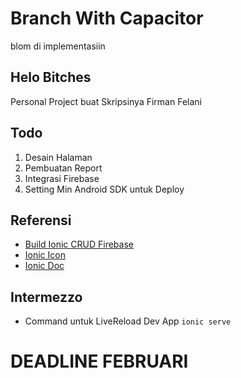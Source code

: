 # Branch With Capacitor
blom di implementasiin

## Helo Bitches 
Personal Project buat Skripsinya
Firman Felani

## Todo
1. Desain Halaman
1. Pembuatan Report
1. Integrasi Firebase
1. Setting Min Android SDK untuk Deploy

## Referensi
- [Build Ionic CRUD Firebase](https://www.positronx.io/build-ionic-firebase-crud-app-with-angular/)
- [Ionic Icon](https://ionicons.com/)
- [Ionic Doc](https://ionicframework.com/docs)

## Intermezzo
- Command untuk LiveReload Dev App
``ionic serve``
# DEADLINE FEBRUARI